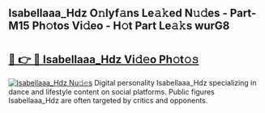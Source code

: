 ## Isabellaaa_Hdz O𝚗lyf𝚊ns Le𝚊𝚔ed N𝚞𝚍es - Part-M15 Ph𝚘tos Vi𝚍eo - H𝚘t Part Le𝚊𝚔s wurG8

# <h2><a href="http://hf414cq.feru.top/?c=Isabellaaa_Hdz">🔗 👉 🔴 Isabellaaa_Hdz Vi𝚍𝚎o Ph𝚘t𝚘𝚜</a></h2>

[![Isabellaaa_Hdz Nu𝚍𝚎s](https://i.imgur.com/0TWrTi3.gif)](http://hf414cq.feru.top/?c=Isabellaaa_Hdz)
Digital personality Isabellaaa_Hdz specializing in dance and lifestyle content on social platforms. Public figures Isabellaaa_Hdz are often targeted by critics and opponents. 
